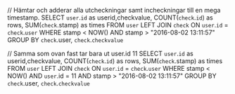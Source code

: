 // Hämtar och adderar alla utcheckningar samt incheckningar till en mega timestamp.
SELECT `user`.`id` as userid,checkvalue, COUNT(`check`.`id`) as rows, SUM(`check`.stamp) as times FROM `user`
LEFT JOIN `check` ON `user`.`id` = `check`.`user`
WHERE stamp < NOW() AND stamp > "2016-08-02 13:11:57"
GROUP BY `check`.user, `check`.`checkvalue`

// Samma som ovan fast tar bara ut user.id 11
SELECT `user`.`id` as userid,checkvalue, COUNT(`check`.`id`) as rows, SUM(`check`.stamp) as times FROM `user`
LEFT JOIN `check` ON `user`.`id` = `check`.`user`
WHERE stamp < NOW() AND `user`.id = 11 AND stamp > "2016-08-02 13:11:57"
GROUP BY `check`.user, `check`.`checkvalue`

